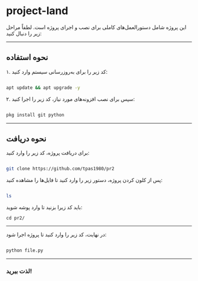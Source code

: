 # project-land



این پروژه شامل دستورالعمل‌های کاملی برای نصب و اجرای پروژه است. لطفاً مراحل زیر را دنبال کنید:



---



## نحوه استفاده



۱. کد زیر را برای به‌روزرسانی سیستم وارد کنید:  

```bash

apt update && apt upgrade -y

```



۲. سپس برای نصب افزونه‌های مورد نیاز، کد زیر را اجرا کنید:  

```bash

pkg install git python

```



---



## نحوه دریافت



برای دریافت پروژه، کد زیر را وارد کنید:  

```bash

git clone https://github.com/tpas1980/pr2

```



پس از کلون کردن پروژه، دستور زیر را وارد کنید تا فایل‌ها را مشاهده کنید:  

```bash

ls

```



باید کد زیرا بزنید تا وارد پوشه شوید:
```dash
cd pr2/
```

---

در نهایت، کد زیر را وارد کنید تا پروژه اجرا شود:  

```bash

python file.py

```

---



### لذت ببرید!
